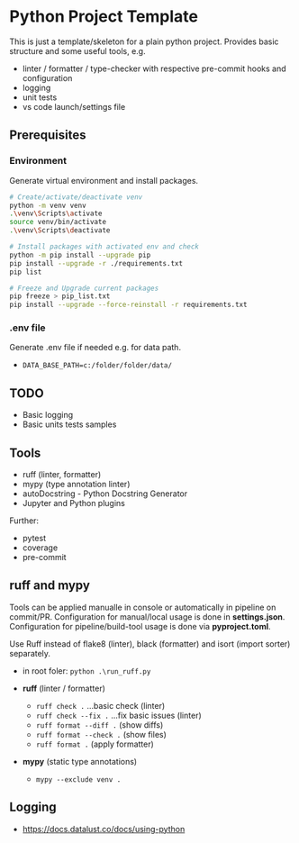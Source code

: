 # Python Project Template

This is just a template/skeleton for a plain python project. Provides basic structure and some useful tools, e.g.

- linter / formatter / type-checker with respective pre-commit hooks and configuration
- logging
- unit tests
- vs code launch/settings file

## Prerequisites

### Environment

Generate virtual environment and install packages.

```bash
# Create/activate/deactivate venv
python -m venv venv
.\venv\Scripts\activate
source venv/bin/activate
.\venv\Scripts\deactivate

# Install packages with activated env and check
python -m pip install --upgrade pip
pip install --upgrade -r ./requirements.txt 
pip list

# Freeze and Upgrade current packages  
pip freeze > pip_list.txt   
pip install --upgrade --force-reinstall -r requirements.txt
```

### .env file

Generate .env file if needed e.g. for data path.

- `DATA_BASE_PATH=c:/folder/folder/data/`

## TODO

- Basic logging
- Basic units tests samples

## Tools

- ruff (linter, formatter)
- mypy (type annotation linter)
- autoDocstring - Python Docstring Generator
- Jupyter and Python plugins

Further:

- pytest
- coverage
- pre-commit

## ruff and mypy

Tools can be applied manualle in console or automatically in pipeline on commit/PR. Configuration for manual/local usage is done in **settings.json**. Configuration for pipeline/build-tool usage is done via **pyproject.toml**.

Use Ruff instead of flake8 (linter), black (formatter) and isort (import sorter) separately.

- in root foler: `python .\run_ruff.py`

- **ruff** (linter / formatter)
  - `ruff check .`   ...basic check (linter)
  - `ruff check --fix .` ...fix basic issues (linter)
  - `ruff format --diff .` (show diffs)
  - `ruff format --check .` (show files)
  - `ruff format .` (apply formatter)

- **mypy** (static type annotations)
  - `mypy --exclude venv .`

## Logging

- <https://docs.datalust.co/docs/using-python>
